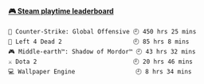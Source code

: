 <!--
**1nspir3d/1nspir3d** is a ✨ _special_ ✨ repository because its `README.md` (this file) appears on your GitHub profile.

Here are some ideas to get you started:

- 🔭 I’m currently working on ...
- 🌱 I’m currently learning ...
- 👯 I’m looking to collaborate on ...
- 🤔 I’m looking for help with ...
- 💬 Ask me about ...
- 📫 How to reach me: ...
- 😄 Pronouns: ...
- ⚡ Fun fact: ...
-->
<!-- steam-box start -->
#### <a href="https://gist.github.com/8e28347b515906c767b28b5d4f858e9f" target="_blank">🎮 Steam playtime leaderboard</a>
```text
🔫 Counter-Strike: Global Offensive 🕘 450 hrs 25 mins
🧟 Left 4 Dead 2                    🕘 85 hrs 8 mins
🎮 Middle-earth™: Shadow of Mordor™ 🕘 43 hrs 32 mins
⚔️ Dota 2                           🕘 20 hrs 46 mins
💻 Wallpaper Engine                 🕘 8 hrs 34 mins
```
<!-- Powered by https://github.com/YouEclipse/steam-box . -->
<!-- steam-box end -->

